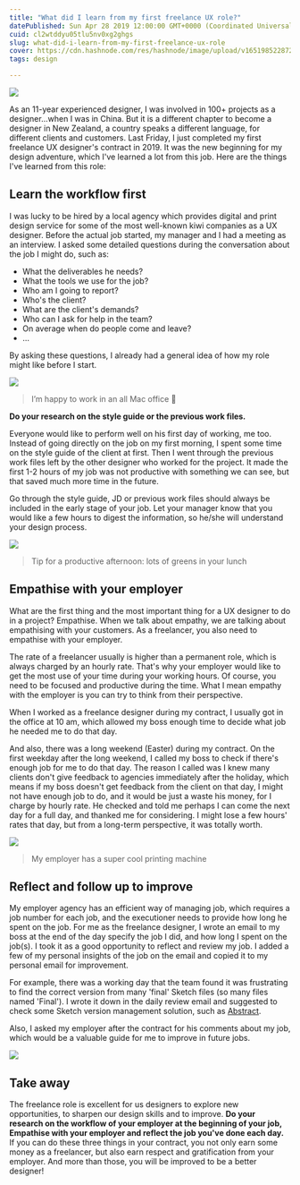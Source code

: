 ```yaml
---
title: "What did I learn from my first freelance UX role?"
datePublished: Sun Apr 28 2019 12:00:00 GMT+0000 (Coordinated Universal Time)
cuid: cl2wtddyu05tlu5nv0xg2ghgs
slug: what-did-i-learn-from-my-first-freelance-ux-role
cover: https://cdn.hashnode.com/res/hashnode/image/upload/v1651985228724/pC7OJZKGW.jpg
tags: design

---
```


![](https://paper-attachments.dropbox.com/s_33F251D93D2FBBE3B29D119B24E2FFCCB82E5CAB02683D07B3315E60CFBD42D5_1556511016419_galymzhan-abdugalimov-181-unsplash.jpg)


As an 11-year experienced designer, I was involved in 100+ projects as a designer...when I was in China. But it is a different chapter to become a designer in New Zealand, a country speaks a different language, for different clients and customers. Last Friday, I just completed my first freelance UX designer's contract in 2019. It was the new beginning for my design adventure, which I've learned a lot from this job. Here are the things I've learned from this role:


## Learn the workflow first

I was lucky to be hired by a local agency which provides digital and print design service for some of the most well-known kiwi companies as a UX designer. Before the actual job started, my manager and I had a meeting as an interview. I asked some detailed questions during the conversation about the job I might do, such as:


- What the deliverables he needs?
- What the tools we use for the job?
- Who am I going to report?
- Who's the client?
- What are the client's demands?
- Who can I ask for help in the team?
- On average when do people come and leave?
- ...

By asking these questions, I already had a general idea of how my role might like before I start.


![](https://paper-attachments.dropbox.com/s_33F251D93D2FBBE3B29D119B24E2FFCCB82E5CAB02683D07B3315E60CFBD42D5_1556511033994_IMG_6800.jpg)

> I’m happy to work in an all Mac office 🙂 

**Do your research on the style guide or the previous work files.**

Everyone would like to perform well on his first day of working, me too. Instead of going directly on the job on my first morning, I spent some time on the style guide of the client at first. Then I went through the previous work files left by the other designer who worked for the project. It made the first 1-2 hours of my job was not productive with something we can see, but that saved much more time in the future.

Go through the style guide, JD or previous work files should always be included in the early stage of your job. Let your manager know that you would like a few hours to digest the information, so he/she will understand your design process.



![](https://paper-attachments.dropbox.com/s_33F251D93D2FBBE3B29D119B24E2FFCCB82E5CAB02683D07B3315E60CFBD42D5_1556511045844_IMG_6590.jpg)

> Tip for a productive afternoon: lots of greens in your lunch
## Empathise with your employer

What are the first thing and the most important thing for a UX designer to do in a project? Empathise. When we talk about empathy, we are talking about empathising with your customers. As a freelancer, you also need to empathise with your employer.

The rate of a freelancer usually is higher than a permanent role, which is always charged by an hourly rate. That's why your employer would like to get the most use of your time during your working hours. Of course, you need to be focused and productive during the time. What I mean empathy with the employer is you can try to think from their perspective.

When I worked as a freelance designer during my contract, I usually got in the office at 10 am, which allowed my boss enough time to decide what job he needed me to do that day.

And also, there was a long weekend (Easter) during my contract. On the first weekday after the long weekend, I called my boss to check if there's enough job for me to do that day. The reason I called was I knew many clients don't give feedback to agencies immediately after the holiday, which means if my boss doesn't get feedback from the client on that day, I might not have enough job to do, and it would be just a waste his money, for I charge by hourly rate. He checked and told me perhaps I can come the next day for a full day, and thanked me for considering. I might lose a few hours' rates that day, but from a long-term perspective, it was totally worth.


![](https://paper-attachments.dropbox.com/s_33F251D93D2FBBE3B29D119B24E2FFCCB82E5CAB02683D07B3315E60CFBD42D5_1556511172338_IMG_6613.jpg)

> My employer has a super cool printing machine
## Reflect and follow up to improve

My employer agency has an efficient way of managing job, which requires a job number for each job, and the executioner needs to provide how long he spent on the job. For me as the freelance designer, I wrote an email to my boss at the end of the day specify the job I did, and how long I spent on the job(s). I took it as a good opportunity to reflect and review my job. I added a few of my personal insights of the job on the email and copied it to my personal email for improvement.

For example, there was a working day that the team found it was frustrating to find the correct version from many 'final' Sketch files (so many files named 'Final'). I wrote it down in the daily review email and suggested to check some Sketch version management solution, such as [Abstract](https://www.abstract.com/).

Also, I asked my employer after the contract for his comments about my job, which would be a valuable guide for me to improve in future jobs.


![](https://paper-attachments.dropbox.com/s_33F251D93D2FBBE3B29D119B24E2FFCCB82E5CAB02683D07B3315E60CFBD42D5_1556511103327_IMG_6618.jpg)



## Take away

The freelance role is excellent for us designers to explore new opportunities, to sharpen our design skills and to improve. **Do your research on the workflow of your employer at the beginning of your job, Empathise with your employer and reflect the job you've done each day.** If you can do these three things in your contract, you not only earn some money as a freelancer, but also earn respect and gratification from your employer. And more than those, you will be improved to be a better designer!